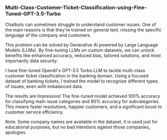 ### Multi-Class-Customer-Ticket-Classification-using-Fine-Tuned-GPT-3.5-Turbo


Chatbots can sometimes struggle to understand customer issues. One of the main reasons is that they're trained on general text, missing the specific language of the company and customers.

This problem can be solved by Generative AI powered by Large Language Models (LLMs). By fine-tuning LLMs on custom datasets, we can unlock benefits like enhanced accuracy, reduced bias, tailored solutions, and most importantly data security.

I have fine-tuned OpenAI's GPT-3.5 Turbo LLM to tackle multi-class customer ticket classification in the banking domain. Using a focused dataset of banking tickets, I trained the model to recognize different types of issues, even with imbalanced data.

The results are Impressive! The fine-tuned model achieved 100% accuracy for classifying main issue categories and 90% accuracy for subcategories. This means faster resolutions, happier customers, and a significant boost to customer service efficiency.

Note: Some company names are available in the dataset, it is used just for educational purposes, but no bad intentions against those companies, apologies.

